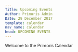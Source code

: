 ```yaml
---
Title: Upcoming Events
Author: Primoris Admin
Date: 29 December 2017
template: calendar
nav_name: calendar
head: UPCOMING EVENTS
---
```


Welcome to the Primoris Calendar



